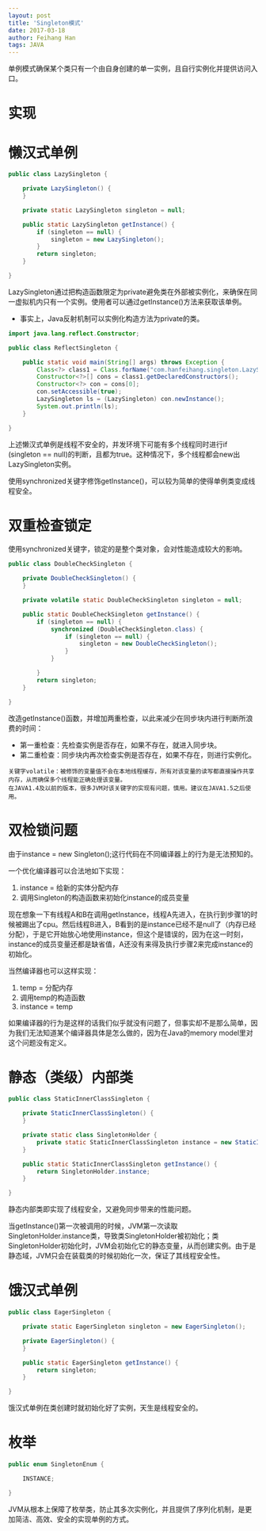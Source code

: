 ```yaml
---
layout: post
title: 'Singleton模式'
date: 2017-03-18
author: Feihang Han
tags: JAVA
---
```


单例模式确保某个类只有一个由自身创建的单一实例，且自行实例化并提供访问入口。

# 实现

# 懒汉式单例

```java
public class LazySingleton {

    private LazySingleton() {
    }

    private static LazySingleton singleton = null;

    public static LazySingleton getInstance() {
        if (singleton == null) {
            singleton = new LazySingleton();
        }
        return singleton;
    }

}
```

LazySingleton通过把构造函数限定为private避免类在外部被实例化，来确保在同一虚拟机内只有一个实例。使用者可以通过getInstance\(\)方法来获取该单例。

* 事实上，Java反射机制可以实例化构造方法为private的类。

```java
import java.lang.reflect.Constructor;

public class ReflectSingleton {

    public static void main(String[] args) throws Exception {
        Class<?> class1 = Class.forName("com.hanfeihang.singleton.LazySingleton");
        Constructor<?>[] cons = class1.getDeclaredConstructors();
        Constructor<?> con = cons[0];
        con.setAccessible(true);
        LazySingleton ls = (LazySingleton) con.newInstance();
        System.out.println(ls);
    }

}
```

上述懒汉式单例是线程不安全的，并发环境下可能有多个线程同时进行if \(singleton == null\)的判断，且都为true。这种情况下，多个线程都会new出LazySingleton实例。

使用synchronized关键字修饰getInstance\(\)，可以较为简单的使得单例类变成线程安全。

# 双重检查锁定

使用synchronized关键字，锁定的是整个类对象，会对性能造成较大的影响。

```java
public class DoubleCheckSingleton {

    private DoubleCheckSingleton() {
    }

    private volatile static DoubleCheckSingleton singleton = null;

    public static DoubleCheckSingleton getInstance() {
        if (singleton == null) {
            synchronized (DoubleCheckSingleton.class) {
                if (singleton == null) {
                    singleton = new DoubleCheckSingleton();
                }
            }

        }
        return singleton;
    }

}
```

改造getInstance\(\)函数，并增加两重检查，以此来减少在同步块内进行判断所浪费的时间：

* 第一重检查：先检查实例是否存在，如果不存在，就进入同步块。
* 第二重检查：同步块内再次检查实例是否存在，如果不存在，则进行实例化。

```
关键字volatile：被修饰的变量值不会在本地线程缓存，所有对该变量的读写都直接操作共享内存，从而确保多个线程能正确处理该变量。
在JAVA1.4及以前的版本，很多JVM对该关键字的实现有问题，慎用。建议在JAVA1.5之后使用。
```

# 双检锁问题

由于instance = new Singleton\(\);这行代码在不同编译器上的行为是无法预知的。

一个优化编译器可以合法地如下实现：

1. instance = 给新的实体分配内存
2. 调用Singleton的构造函数来初始化instance的成员变量

现在想象一下有线程A和B在调用getInstance，线程A先进入，在执行到步骤1的时候被踢出了cpu。然后线程B进入，B看到的是instance已经不是null了（内存已经分配），于是它开始放心地使用instance，但这个是错误的，因为在这一时刻，instance的成员变量还都是缺省值，A还没有来得及执行步骤2来完成instance的初始化。

当然编译器也可以这样实现：

1. temp = 分配内存
2. 调用temp的构造函数
3. instance = temp

如果编译器的行为是这样的话我们似乎就没有问题了，但事实却不是那么简单，因为我们无法知道某个编译器具体是怎么做的，因为在Java的memory model里对这个问题没有定义。

# 静态（类级）内部类

```java
public class StaticInnerClassSingleton {

    private StaticInnerClassSingleton() {
    }

    private static class SingletonHolder {
        private static StaticInnerClassSingleton instance = new StaticInnerClassSingleton();
    }

    public static StaticInnerClassSingleton getInstance() {
        return SingletonHolder.instance;
    }

}
```

静态内部类即实现了线程安全，又避免同步带来的性能问题。

当getInstance\(\)第一次被调用的时候，JVM第一次读取SingletonHolder.instance类，导致类SingletonHolder被初始化；类SingletonHolder初始化时，JVM会初始化它的静态变量，从而创建实例。由于是静态域，JVM只会在装载类的时候初始化一次，保证了其线程安全性。

# 饿汉式单例

```java
public class EagerSingleton {

    private static EagerSingleton singleton = new EagerSingleton();

    private EagerSingleton() {
    }

    public static EagerSingleton getInstance() {
        return singleton;
    }

}
```

饿汉式单例在类创建时就初始化好了实例，天生是线程安全的。

# 枚举

```java
public enum SingletonEnum {

    INSTANCE;

}
```

JVM从根本上保障了枚举类，防止其多次实例化，并且提供了序列化机制，是更加简洁、高效、安全的实现单例的方式。


